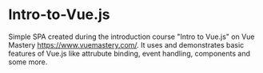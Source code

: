 # Intro-to-Vue.js

Simple SPA created during the introduction course "Intro to Vue.js" on Vue Mastery https://www.vuemastery.com/.
It uses and demonstrates basic features of Vue.js like attrubute binding, event handling, components and some more.

